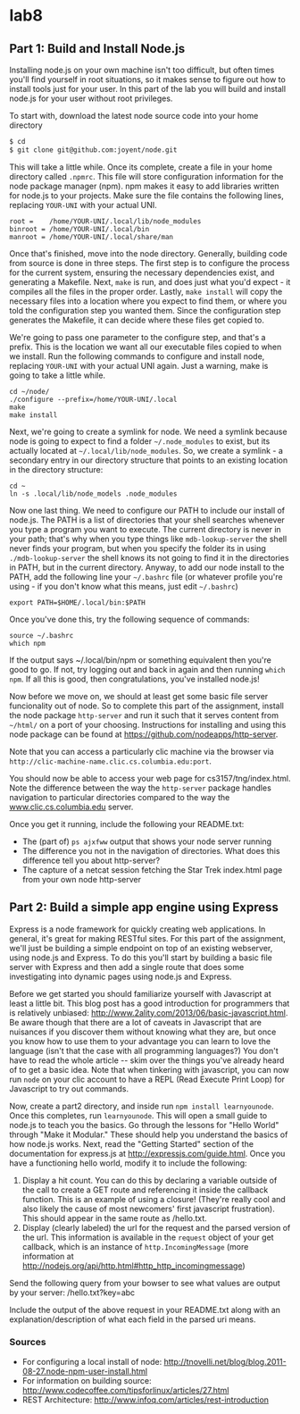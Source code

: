 lab8
====

Part 1: Build and Install Node.js
---------------------------------

Installing node.js on your own machine isn't too difficult, but often times
you'll find yourself in root situations, so it makes sense to figure out how to
install tools just for your user. In this part of the lab you will build and
install node.js for your user without root privileges.

To start with, download the latest node source code into your home directory

```sh
$ cd
$ git clone git@github.com:joyent/node.git
```

This will take a little while. Once its complete, create a file in your home
directory called `.npmrc`. This file will store configuration information for
the node package manager (npm). npm makes it easy to add libraries written for
node.js to your projects. Make sure the file contains the following lines,
replacing `YOUR-UNI` with your actual UNI.

```
root =    /home/YOUR-UNI/.local/lib/node_modules
binroot = /home/YOUR-UNI/.local/bin
manroot = /home/YOUR-UNI/.local/share/man
```

Once that's finished, move into the node directory. Generally, building code
from source is done in three steps. The first step is to configure the process
for the current system, ensuring the necessary dependencies exist, and generating a
Makefile. Next, `make` is run, and does just what you'd expect - it compiles all
the files in the proper order. Lastly, `make install` will copy the necessary
files into a location where you expect to find them, or where you told the
configuration step you wanted them. Since the configuration step generates the
Makefile, it can decide where these files get copied to. 

We're going to pass one parameter to the configure step, and that's a prefix.
This is the location we want all our executable files copied to when we install.
Run the following commands to configure and install node, replacing `YOUR-UNI`
with your actual UNI again. Just a warning, make is going to take a little
while.

```
cd ~/node/
./configure --prefix=/home/YOUR-UNI/.local
make
make install
```

Next, we're going to create a symlink for node. We need a symlink because node
is going to expect to find a folder `~/.node_modules` to exist, but its
actually located at `~/.local/lib/node_modules`. So, we create a symlink - a
secondary entry in our directory structure that points to an existing location
in the directory structure:

```
cd ~
ln -s .local/lib/node_models .node_modules
```

Now one last thing. We need to configure our PATH to include our install of
node.js. The PATH is a list of directories that your shell searches whenever you
type a program you want to execute. The current directory is never in your path; 
that's why when you type things like `mdb-lookup-server` the shell never finds
  your program, but when you specify the folder its in using
`./mdb-lookup-server` the shell knows its not going to find it in the
directories in PATH, but in the current directory. Anyway, to add our node
install to the PATH, add the following line your `~/.bashrc` file (or whatever
profile you're using - if you don't know what this means, just edit `~/.bashrc`)

```
export PATH=$HOME/.local/bin:$PATH
```

Once you've done this, try the following sequence of commands:

```
source ~/.bashrc
which npm
```

If the output says ~/.local/bin/npm or something equivalent then you're good to
go. If not, try logging out and back in again and then running `which npm`. If
all this is good, then congratulations, you've installed node.js!

Now before we move on, we should at least get some basic file server
funcionality out of node. So to complete this part of the assignment, install
the node package `http-server` and run it such that it serves content from
`~/html/` on a port of your choosing. Instructions for installing and using this
node package can be found at https://github.com/nodeapps/http-server.

Note that you can access a particularly clic machine via the browser via
`http://clic-machine-name.clic.cs.columbia.edu:port`.

You should now be able to access your web page for cs3157/tng/index.html. Note
the difference between the way the `http-server` package handles navigation to
particular directories compared to the way the www.clic.cs.columbia.edu server.

Once you get it running, include the following your README.txt:

* The (part of) `ps ajxfww` output that shows your node server running
* The difference you not in the navigation of directories. What does this
  difference tell you about http-server?
* The capture of a netcat session fetching the Star Trek index.html page from
  your own node http-server

Part 2: Build a simple app engine using Express
-----------------------------------------------

Express is a node framework for quickly creating web applications. In general,
it's great for making RESTful sites. For this part of the assignment, we'll just
be building a simple endpoint on top of an existing webserver, using node.js and
Express. To do this you'll start by building a basic file server with Express
and then add a single route that does some investigating into dynamic pages
using node.js and Express. 

Before we get started you should familiarize yourself with Javascript at least a
little bit. This blog post has a good introduction for programmers that is
relatively unbiased: http://www.2ality.com/2013/06/basic-javascript.html. Be
aware though that there are a lot of caveats in Javascript that are nuisances if
you discover them without knowing what they are, but once you know how to use
them to your advantage you can learn to love the language (isn't that the case
with all programming languages?) You don't have to read the whole article --
skim over the things you've already heard of to get a basic idea. Note that when
tinkering with javascript, you can now run `node` on your clic account to
have a REPL (Read Execute Print Loop) for Javascript to try out commands.

Now, create a part2 directory, and inside run `npm install learnyounode`. Once
this completes, run `learnyounode`. This will open a small guide to node.js to
teach you the basics. Go through the lessons for "Hello World" through "Make it
Modular." These should help you understand the basics of how node.js works.
Next, read the "Getting Started" section of the documentation for express.js at http://expressjs.com/guide.html. Once you have a functioning hello world, modify it to include the following:

1. Display a hit count. You can do this by declaring a variable outside of the
   call to create a GET route and referencing it inside the callback function.
   This is an example of using a closure! (They're really cool and also likely
   the cause of most newcomers' first javascript frustration). This should
   appear in the same route as /hello.txt.
2. Display (clearly labeled) the url for the request and the parsed version of
   the url. This information is available in the `request` object of your get 
   callback, which is an instance of `http.IncomingMessage` (more information
   at http://nodejs.org/api/http.html#http_http_incomingmessage)

Send the following query from your bowser to see what values are output by your
server: /hello.txt?key=abc

Include the output of the above request in your README.txt along with an
explanation/description of what each field in the parsed uri means.



### Sources

* For configuring a local install of node: http://tnovelli.net/blog/blog.2011-08-27.node-npm-user-install.html
* For information on building source: http://www.codecoffee.com/tipsforlinux/articles/27.html
* REST Architecture: http://www.infoq.com/articles/rest-introduction 
